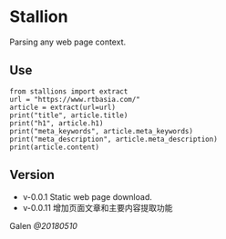 # Stallion
Parsing any web page context.

## Use
```
from stallions import extract
url = "https://www.rtbasia.com/"
article = extract(url=url)
print("title", article.title)
print("h1", article.h1)
print("meta_keywords", article.meta_keywords)
print("meta_description", article.meta_description)
print(article.content)
```

## Version
- v-0.0.1 Static web page download.
- v-0.0.11 增加页面文章和主要内容提取功能


Galen _@20180510_
